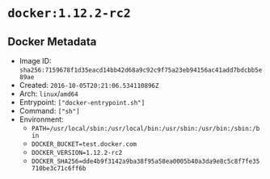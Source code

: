 # `docker:1.12.2-rc2`

## Docker Metadata

- Image ID: `sha256:7159678f1d35eacd14bb42d68a9c92c9f75a23eb94156ac41add7bdcbb5e89ae`
- Created: `2016-10-05T20:21:06.534110896Z`
- Arch: `linux`/`amd64`
- Entrypoint: `["docker-entrypoint.sh"]`
- Command: `["sh"]`
- Environment:
  - `PATH=/usr/local/sbin:/usr/local/bin:/usr/sbin:/usr/bin:/sbin:/bin`
  - `DOCKER_BUCKET=test.docker.com`
  - `DOCKER_VERSION=1.12.2-rc2`
  - `DOCKER_SHA256=dde4b9f3142a9ba38f95a58ea0005b40a3da9e8c5c8f7fe35710be3c71c6ff6b`
